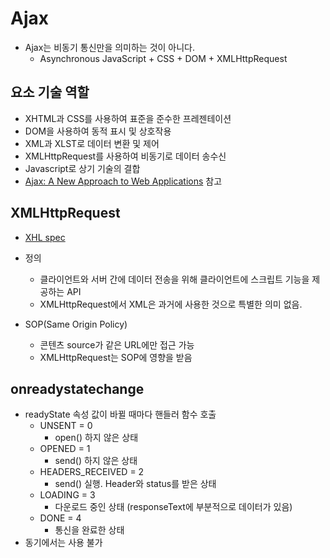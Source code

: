 # Ajax

* Ajax는 비동기 통신만을 의미하는 것이 아니다.
  * Asynchronous JavaScript + CSS + DOM + XMLHttpRequest

## 요소 기술 역할

* XHTML과 CSS를 사용하여 표준을 준수한 프레젠테이션
* DOM을 사용하여 동적 표시 및 상호작용
* XML과 XLST로 데이터 변환 및 제어
* XMLHttpRequest를 사용하여 비동기로 데이터 송수신
* Javascript로 상기 기술의 결합
* [Ajax: A New Approach to Web Applications] 참고

## XMLHttpRequest

* [XHL spec]

* 정의
  * 클라이언트와 서버 간에 데이터 전송을 위해 클라이언트에 스크립트 기능을 제공하는 API
  * XMLHttpRequest에서 XML은 과거에 사용한 것으로 특별한 의미 없음.

* SOP(Same Origin Policy)
  * 콘텐츠 source가 같은 URL에만 접근 가능
  * XMLHttpRequest는 SOP에 영향을 받음

## onreadystatechange

* readyState 속성 값이 바뀔 때마다 핸들러 함수 호출
  * UNSENT = 0
    * open() 하지 않은 상태
  * OPENED = 1
    * send() 하지 않은 상태
  * HEADERS_RECEIVED = 2
    * send() 실행. Header와 status를 받은 상태
  * LOADING = 3
    * 다운로드 중인 상태 (responseText에 부분적으로 데이터가 있음)
  * DONE = 4
    * 통신을 완료한 상태
* 동기에서는 사용 불가


[Ajax: A New Approach to Web Applications]: http://adaptivepath.org/ideas/ajax-new-approach-web-applications/
[XHL spec]: http://xhr.spec.whatwg.org
